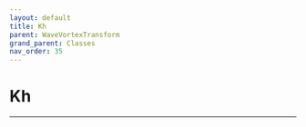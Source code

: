 ```yaml
---
layout: default
title: Kh
parent: WaveVortexTransform
grand_parent: Classes
nav_order: 35
---
```


#  Kh




---

